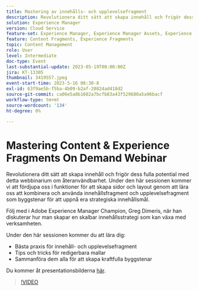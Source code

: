 ```yaml
---
title: Mastering av innehålls- och upplevelsefragment
description: Revolutionera ditt sätt att skapa innehåll och frigör dess fulla potential med detta webbinarium om återanvändbarhet.
solution: Experience Manager
version: Cloud Service
feature-set: Experience Manager, Experience Manager Assets, Experience Manager Sites
feature: Content Fragments, Experience Fragments
topic: Content Management
role: User
level: Intermediate
doc-type: Event
last-substantial-update: 2023-05-19T00:00:00Z
jira: KT-13305
thumbnail: 3419557.jpeg
event-start-time: 2023-5-16 08:30-8
exl-id: 63f9ae5b-f5ba-4b09-b2af-20824ad418d2
source-git-commit: ca06e5a8b1602a7bcfb83a43f529680a5a96bacf
workflow-type: tm+mt
source-wordcount: '134'
ht-degree: 0%

---
```


# Mastering Content &amp; Experience Fragments On Demand Webinar

Revolutionera ditt sätt att skapa innehåll och frigör dess fulla potential med detta webbinarium om återanvändbarhet. Under den här sessionen kommer vi att fördjupa oss i funktioner för att skapa sidor och layout genom att lära oss att kombinera och använda innehållsfragment och upplevelsefragment som byggstenar för att uppnå era strategiska innehållsmål.

Följ med i Adobe Experience Manager Champion, Greg Dimeris, när han diskuterar hur man skapar en skalbar innehållsstrategi som kan växa med verksamheten.

Under den här sessionen kommer du att lära dig:

* Bästa praxis för innehåll- och upplevelsefragment
* Tips och tricks för redigerbara mallar
* Sammanföra dem alla för att skapa kraftfulla byggstenar

Du kommer åt presentationsbilderna [här](../../assets/experience-manager/may2023/mastering-content-and-experience-fragments/AEM_Content_fragments_and_Experience_Fragments_Webinar_Session_Final.pdf).

>[!VIDEO](https://video.tv.adobe.com/v/3419557/?learn=on)
